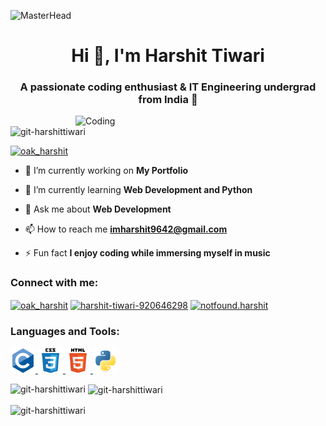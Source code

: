 ![MasterHead](https://user-images.githubusercontent.com/74200389/226644869-db003a6d-34e1-4ee9-8310-2625bcad428e.gif)
<h1 align="center">Hi 👋, I'm Harshit Tiwari</h1>
<h3 align="center">A passionate coding enthusiast & IT Engineering undergrad from India 🚀</h3>
<img align="right" alt="Coding" width="400" src="https://cdn.dribbble.com/users/1708816/screenshots/15637256/media/f9826f0af8a49462f048262a8502035b.gif">

<p align="left"> <img src="https://komarev.com/ghpvc/?username=git-harshittiwari&label=Profile%20views&color=0e75b6&style=flat" alt="git-harshittiwari" /> </p>

<p align="left"> <a href="https://twitter.com/oak_harshit" target="blank"><img src="https://img.shields.io/twitter/follow/oak_harshit?logo=twitter&style=for-the-badge" alt="oak_harshit" /></a> </p>

- 🔭 I’m currently working on **My Portfolio**

- 🌱 I’m currently learning **Web Development and Python**

- 💬 Ask me about **Web Development**

- 📫 How to reach me **imharshit9642@gmail.com**

- ⚡ Fun fact **I enjoy coding while immersing myself in music**

<h3 align="left">Connect with me:</h3>
<p align="left">
<a href="https://twitter.com/oak_harshit" target="blank"><img align="center" src="https://raw.githubusercontent.com/rahuldkjain/github-profile-readme-generator/master/src/images/icons/Social/twitter.svg" alt="oak_harshit" height="30" width="40" /></a>
<a href="https://linkedin.com/in/harshit-tiwari-920646298" target="blank"><img align="center" src="https://raw.githubusercontent.com/rahuldkjain/github-profile-readme-generator/master/src/images/icons/Social/linked-in-alt.svg" alt="harshit-tiwari-920646298" height="30" width="40" /></a>
<a href="https://instagram.com/notfound.harshit" target="blank"><img align="center" src="https://raw.githubusercontent.com/rahuldkjain/github-profile-readme-generator/master/src/images/icons/Social/instagram.svg" alt="notfound.harshit" height="30" width="40" /></a>
</p>

<h3 align="left">Languages and Tools:</h3>
<p align="left"> <a href="https://www.cprogramming.com/" target="_blank" rel="noreferrer"> <img src="https://raw.githubusercontent.com/devicons/devicon/master/icons/c/c-original.svg" alt="c" width="40" height="40"/> </a> <a href="https://www.w3schools.com/css/" target="_blank" rel="noreferrer"> <img src="https://raw.githubusercontent.com/devicons/devicon/master/icons/css3/css3-original-wordmark.svg" alt="css3" width="40" height="40"/> </a> <a href="https://www.w3.org/html/" target="_blank" rel="noreferrer"> <img src="https://raw.githubusercontent.com/devicons/devicon/master/icons/html5/html5-original-wordmark.svg" alt="html5" width="40" height="40"/> </a> <a href="https://www.python.org" target="_blank" rel="noreferrer"> <img src="https://raw.githubusercontent.com/devicons/devicon/master/icons/python/python-original.svg" alt="python" width="40" height="40"/> </a> </p>

<p><img align="left" src="https://github-readme-stats.vercel.app/api/top-langs?username=git-harshittiwari&show_icons=true&locale=en&layout=compact" alt="git-harshittiwari" /></p>

<p>&nbsp;<img align="center" src="https://github-readme-stats.vercel.app/api?username=git-harshittiwari&show_icons=true&locale=en" alt="git-harshittiwari" /></p>

<p><img align="center" src="https://github-readme-streak-stats.herokuapp.com/?user=git-harshittiwari&" alt="git-harshittiwari" /></p>
